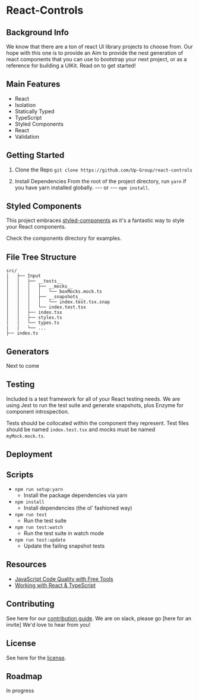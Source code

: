# React-Controls

## Background Info

We know that there are a ton of react UI library projects to choose from. Our hope with this one is to provide an 
Aim to provide the nest generation of react components that you can use to bootstrap your next project, or as a reference for building a UIKit.
Read on to get started!

## Main Features
- React
- Isolation
- Statically Typed
- TypeScript
- Styled Components
- React
- Validation

## Getting Started
1. Clone the Repo
`git clone https://github.com/Up-Group/react-controls`

2. Install Dependencies
From the root of the project directory, run `yarn` if you have yarn installed globally.
--- or ---
`npm install`.

## Styled Components
This project embraces [styled-components](https://github.com/styled-components/styled-components) as it's a fantastic way to style your React components.  

Check the components directory for examples.

## File Tree Structure
```
src/
│   ├── Input
│   │   ├── __tests__
│   │   │   ├── __mocks__
│   │   │   │   └── boxMocks.mock.ts
│   │   │   ├── __snapshots__
│   │   │   │   └── index.test.tsx.snap
│   │   │   └── index.test.tsx
│   │   ├── index.tsx
│   │   ├── styles.ts
│   │   └── types.ts
|   |   └── ...
├── index.ts
```

## Generators
Next to come

## Testing
Included is a test framework for all of your React testing needs.  We are using Jest to run the test suite and generate snapshots, plus Enzyme for component introspection.

Tests should be collocated within the component they represent. Test files should be named `index.test.tsx` and mocks must be named `myMock.mock.ts`.

## Deployment

## Scripts
- `npm run setup:yarn`
  - Install the package dependencies via yarn
- `npm install`
  - Install dependencies (the ol' fashioned way)
- `npm run test`
  - Run the test suite
- `npm run test:watch`
  - Run the test suite in watch mode
- `npm run test:update`
  - Update the failing snapshot tests

## Resources
- [JavaScript Code Quality with Free Tools](https://dev-blog.apollodata.com/javascript-code-quality-with-free-tools-9a6d80e29f2d#.1unvvh8vw)
- [Working with React & TypeScript](http://blog.wolksoftware.com/working-with-react-and-typescript)

## Contributing
See here for our [contribution guide](https://github.com/Up-Group/react-controls/blob/master/CONTRIBUTING.md).  We are on slack, please go [here for an invite]
We'd love to hear from you!

## License
See here for the [license](https://github.com/Up-Group/react-controls/blob/master/LICENSE).

## Roadmap
In progress
